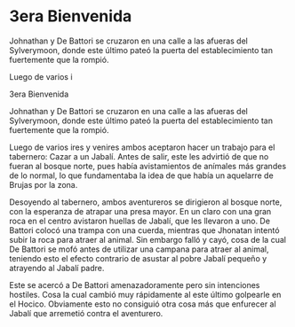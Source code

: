 # 3era Bienvenida

Johnathan y De Battori se cruzaron en una calle a las afueras del Sylverymoon, donde este último pateó la puerta del establecimiento tan fuertemente que la rompió. 

Luego de varios i

3era Bienvenida

Johnathan y De Battori se cruzaron en una calle a las afueras del Sylverymoon, donde este último pateó la puerta del establecimiento tan fuertemente que la rompió. 

Luego de varios ires y venires ambos aceptaron hacer un trabajo para el tabernero: Cazar a un Jabalí. Antes de salir, este les advirtió de que no fueran al bosque norte, pues había avistamientos de anímales más grandes de lo normal, lo que fundamentaba la idea de que había un aquelarre de Brujas por la zona.

Desoyendo al tabernero, ambos aventureros se dirigieron al bosque norte, con la esperanza de atrapar una presa mayor. En un claro con una gran roca en el centro avistaron huellas de Jabalí, que les llevaron a uno. De Battori colocó una trampa con una cuerda, mientras que Jhonatan intentó subir la roca para atraer al animal. Sin embargo falló y cayó, cosa de la cual De Battori se mofó antes de utilizar una campana para atraer al animal, teniendo esto el efecto contrario de asustar al pobre Jabalí pequeño y atrayendo al Jabalí padre. 

Este se acercó a De Battori amenazadoramente pero sin intenciones hostiles. Cosa la cual cambió muy rápidamente al este último golpearle en el Hocico. Obviamente esto no consiguió otra cosa más que enfurecer al Jabalí que arremetió contra el aventurero.

